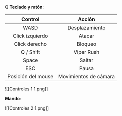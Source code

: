 Q
**Teclado y ratón**:

|      Control       |        Acción         |
| :----------------: | :-------------------: |
|        WASD        |    Desplazamiento     |
|  Click izquierdo   |        Atacar         |
|   Click derecho    |        Bloqueo        |
|     Q / Shift      |      Viper Rush       |
|       Space        |        Saltar         |
|        ESC         |         Pausa         |
| Posición del mouse | Movimientos de cámara |

![[Controles 1 1.png]]

**Mando**:

![[Controles 2 1.png]]